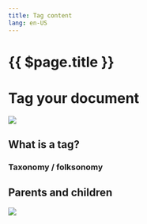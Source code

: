 ```yaml
---
title: Tag content
lang: en-US
---
```

# {{ $page.title }}

# Tag your document

![](https://i.imgur.com/uKrl8M2.gif)

## What is a tag?

### Taxonomy / folksonomy

## Parents and children

![](https://i.imgur.com/akPrPO0.png)